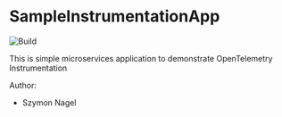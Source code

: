 # SampleInstrumentationApp
![Build](https://github.com/My5z0n/SampleInstrumentationApp/actions/workflows/mainCI.yml/badge.svg)

This is simple microservices application to demonstrate OpenTelemetry Instrumentation


Author:
- Szymon Nagel
